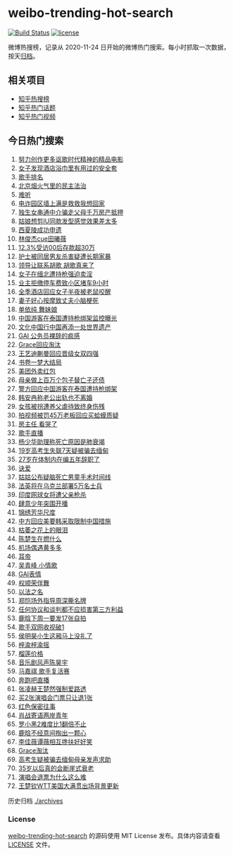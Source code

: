 # weibo-trending-hot-search

[![Build Status](https://github.com/justjavac/weibo-trending-hot-search/workflows/ci/badge.svg?branch=master)](https://github.com/justjavac/weibo-trending-hot-search/actions)
[![license](https://img.shields.io/github/license/justjavac/weibo-trending-hot-search)](https://github.com/justjavac/weibo-trending-hot-search/blob/master/LICENSE)

微博热搜榜，记录从 2020-11-24 日开始的微博热门搜索。每小时抓取一次数据，按天[归档](./archives)。

## 相关项目

- [知乎热搜榜](https://github.com/justjavac/zhihu-trending-top-search)
- [知乎热门话题](https://github.com/justjavac/zhihu-trending-hot-questions)
- [知乎热门视频](https://github.com/justjavac/zhihu-trending-hot-video)

## 今日热门搜索

<!-- BEGIN -->
<!-- 最后更新时间 Sat Jul 12 2025 04:25:00 GMT+0800 (China Standard Time) -->

1. [努力创作更多讴歌时代精神的精品电影](https://s.weibo.com//weibo?q=%23%E5%8A%AA%E5%8A%9B%E5%88%9B%E4%BD%9C%E6%9B%B4%E5%A4%9A%E8%AE%B4%E6%AD%8C%E6%97%B6%E4%BB%A3%E7%B2%BE%E7%A5%9E%E7%9A%84%E7%B2%BE%E5%93%81%E7%94%B5%E5%BD%B1%23&Refer=new_time)
1. [女子发现酒店浴巾里有用过的安全套](https://s.weibo.com//weibo?q=%23%E5%A5%B3%E5%AD%90%E5%8F%91%E7%8E%B0%E9%85%92%E5%BA%97%E6%B5%B4%E5%B7%BE%E9%87%8C%E6%9C%89%E7%94%A8%E8%BF%87%E7%9A%84%E5%AE%89%E5%85%A8%E5%A5%97%23&t=31&band_rank=4&Refer=top)
1. [歌手排名](https://s.weibo.com//weibo?q=%E6%AD%8C%E6%89%8B%E6%8E%92%E5%90%8D&t=31&band_rank=1&Refer=top)
1. [北京烟火气里的民主法治](https://s.weibo.com//weibo?q=%23%E5%8C%97%E4%BA%AC%E7%83%9F%E7%81%AB%E6%B0%94%E9%87%8C%E7%9A%84%E6%B0%91%E4%B8%BB%E6%B3%95%E6%B2%BB%23&t=31&band_rank=3&Refer=top)
1. [难听](https://s.weibo.com//weibo?q=%E9%9A%BE%E5%90%AC&t=31&band_rank=13&Refer=top)
1. [电诈园区墙上满是救救我想回家](https://s.weibo.com//weibo?q=%23%E7%94%B5%E8%AF%88%E5%9B%AD%E5%8C%BA%E5%A2%99%E4%B8%8A%E6%BB%A1%E6%98%AF%E6%95%91%E6%95%91%E6%88%91%E6%83%B3%E5%9B%9E%E5%AE%B6%23&t=31&band_rank=6&Refer=top)
1. [独生女串通中介骗走父母千万房产抵押](https://s.weibo.com//weibo?q=%23%E7%8B%AC%E7%94%9F%E5%A5%B3%E4%B8%B2%E9%80%9A%E4%B8%AD%E4%BB%8B%E9%AA%97%E8%B5%B0%E7%88%B6%E6%AF%8D%E5%8D%83%E4%B8%87%E6%88%BF%E4%BA%A7%E6%8A%B5%E6%8A%BC%23&t=31&band_rank=47&Refer=top)
1. [姑娘想剪IU同款发型感觉效果差太多](https://s.weibo.com//weibo?q=%23%E5%A7%91%E5%A8%98%E6%83%B3%E5%89%AAIU%E5%90%8C%E6%AC%BE%E5%8F%91%E5%9E%8B%E6%84%9F%E8%A7%89%E6%95%88%E6%9E%9C%E5%B7%AE%E5%A4%AA%E5%A4%9A%23&t=31&band_rank=6&Refer=top)
1. [西夏陵成功申遗](https://s.weibo.com//weibo?q=%23%E8%A5%BF%E5%A4%8F%E9%99%B5%E6%88%90%E5%8A%9F%E7%94%B3%E9%81%97%23&t=31&band_rank=5&Refer=top)
1. [林俊杰cue田曦薇](https://s.weibo.com//weibo?q=%23%E6%9E%97%E4%BF%8A%E6%9D%B0cue%E7%94%B0%E6%9B%A6%E8%96%87%23&t=31&band_rank=2&Refer=top)
1. [12.3%受访00后存款超30万](https://s.weibo.com//weibo?q=%2312.3%25%E5%8F%97%E8%AE%BF00%E5%90%8E%E5%AD%98%E6%AC%BE%E8%B6%8530%E4%B8%87%23&t=31&band_rank=16&Refer=top)
1. [护士被同居男友杀害疑遭长期家暴](https://s.weibo.com//weibo?q=%23%E6%8A%A4%E5%A3%AB%E8%A2%AB%E5%90%8C%E5%B1%85%E7%94%B7%E5%8F%8B%E6%9D%80%E5%AE%B3%E7%96%91%E9%81%AD%E9%95%BF%E6%9C%9F%E5%AE%B6%E6%9A%B4%23&t=31&band_rank=9&Refer=top)
1. [领导让联系胡歌 胡歌真来了](https://s.weibo.com//weibo?q=%E9%A2%86%E5%AF%BC%E8%AE%A9%E8%81%94%E7%B3%BB%E8%83%A1%E6%AD%8C%20%E8%83%A1%E6%AD%8C%E7%9C%9F%E6%9D%A5%E4%BA%86&t=31&band_rank=22&Refer=top)
1. [女子在缅北遭持枪强迫卖淫](https://s.weibo.com//weibo?q=%23%E5%A5%B3%E5%AD%90%E5%9C%A8%E7%BC%85%E5%8C%97%E9%81%AD%E6%8C%81%E6%9E%AA%E5%BC%BA%E8%BF%AB%E5%8D%96%E6%B7%AB%23&t=31&band_rank=17&Refer=top)
1. [业主拒缴停车费致小区堵车9小时](https://s.weibo.com//weibo?q=%23%E4%B8%9A%E4%B8%BB%E6%8B%92%E7%BC%B4%E5%81%9C%E8%BD%A6%E8%B4%B9%E8%87%B4%E5%B0%8F%E5%8C%BA%E5%A0%B5%E8%BD%A69%E5%B0%8F%E6%97%B6%23&t=31&band_rank=26&Refer=top)
1. [全季酒店回应女子半夜被老鼠咬醒](https://s.weibo.com//weibo?q=%23%E5%85%A8%E5%AD%A3%E9%85%92%E5%BA%97%E5%9B%9E%E5%BA%94%E5%A5%B3%E5%AD%90%E5%8D%8A%E5%A4%9C%E8%A2%AB%E8%80%81%E9%BC%A0%E5%92%AC%E9%86%92%23&t=31&band_rank=10&Refer=top)
1. [妻子好心按摩致丈夫小脑梗死](https://s.weibo.com//weibo?q=%23%E5%A6%BB%E5%AD%90%E5%A5%BD%E5%BF%83%E6%8C%89%E6%91%A9%E8%87%B4%E4%B8%88%E5%A4%AB%E5%B0%8F%E8%84%91%E6%A2%97%E6%AD%BB%23&t=31&band_rank=18&Refer=top)
1. [单依纯 舞妹娘](https://s.weibo.com//weibo?q=%E5%8D%95%E4%BE%9D%E7%BA%AF%20%E8%88%9E%E5%A6%B9%E5%A8%98&t=31&band_rank=8&Refer=top)
1. [中国游客在泰国遭持枪绑架监控曝光](https://s.weibo.com//weibo?q=%23%E4%B8%AD%E5%9B%BD%E6%B8%B8%E5%AE%A2%E5%9C%A8%E6%B3%B0%E5%9B%BD%E9%81%AD%E6%8C%81%E6%9E%AA%E7%BB%91%E6%9E%B6%E7%9B%91%E6%8E%A7%E6%9B%9D%E5%85%89%23&t=31&band_rank=20&Refer=top)
1. [文化中国行中国再添一处世界遗产](https://s.weibo.com//weibo?q=%23%E6%96%87%E5%8C%96%E4%B8%AD%E5%9B%BD%E8%A1%8C%E4%B8%AD%E5%9B%BD%E5%86%8D%E6%B7%BB%E4%B8%80%E5%A4%84%E4%B8%96%E7%95%8C%E9%81%97%E4%BA%A7%23&t=31&band_rank=14&Refer=top)
1. [GAI 公务员裸辞的疯感](https://s.weibo.com//weibo?q=GAI%20%E5%85%AC%E5%8A%A1%E5%91%98%E8%A3%B8%E8%BE%9E%E7%9A%84%E7%96%AF%E6%84%9F&t=31&band_rank=7&Refer=top)
1. [Grace回应淘汰](https://s.weibo.com//weibo?q=%23Grace%E5%9B%9E%E5%BA%94%E6%B7%98%E6%B1%B0%23&t=31&band_rank=33&Refer=top)
1. [王艺迪蒯曼回应晋级女双四强](https://s.weibo.com//weibo?q=%23%E7%8E%8B%E8%89%BA%E8%BF%AA%E8%92%AF%E6%9B%BC%E5%9B%9E%E5%BA%94%E6%99%8B%E7%BA%A7%E5%A5%B3%E5%8F%8C%E5%9B%9B%E5%BC%BA%23&t=31&band_rank=22&Refer=top)
1. [书卷一梦大结局](https://s.weibo.com//weibo?q=%23%E4%B9%A6%E5%8D%B7%E4%B8%80%E6%A2%A6%E5%A4%A7%E7%BB%93%E5%B1%80%23&t=31&band_rank=37&Refer=top)
1. [美团外卖红包](https://s.weibo.com//weibo?q=%E7%BE%8E%E5%9B%A2%E5%A4%96%E5%8D%96%E7%BA%A2%E5%8C%85&t=31&band_rank=12&Refer=top)
1. [母亲做上百万个包子替亡子还债](https://s.weibo.com//weibo?q=%23%E6%AF%8D%E4%BA%B2%E5%81%9A%E4%B8%8A%E7%99%BE%E4%B8%87%E4%B8%AA%E5%8C%85%E5%AD%90%E6%9B%BF%E4%BA%A1%E5%AD%90%E8%BF%98%E5%80%BA%23&t=31&band_rank=48&Refer=top)
1. [警方回应中国游客在泰国遭持枪绑架](https://s.weibo.com//weibo?q=%23%E8%AD%A6%E6%96%B9%E5%9B%9E%E5%BA%94%E4%B8%AD%E5%9B%BD%E6%B8%B8%E5%AE%A2%E5%9C%A8%E6%B3%B0%E5%9B%BD%E9%81%AD%E6%8C%81%E6%9E%AA%E7%BB%91%E6%9E%B6%23&t=31&band_rank=26&Refer=top)
1. [韩安冉称老公出轨也不离婚](https://s.weibo.com//weibo?q=%23%E9%9F%A9%E5%AE%89%E5%86%89%E7%A7%B0%E8%80%81%E5%85%AC%E5%87%BA%E8%BD%A8%E4%B9%9F%E4%B8%8D%E7%A6%BB%E5%A9%9A%23&t=31&band_rank=27&Refer=top)
1. [女孩被拐遭养父虐待致终身伤残](https://s.weibo.com//weibo?q=%23%E5%A5%B3%E5%AD%A9%E8%A2%AB%E6%8B%90%E9%81%AD%E5%85%BB%E7%88%B6%E8%99%90%E5%BE%85%E8%87%B4%E7%BB%88%E8%BA%AB%E4%BC%A4%E6%AE%8B%23&t=31&band_rank=24&Refer=top)
1. [拍视频被罚45万老板回应买蛤蟆质疑](https://s.weibo.com//weibo?q=%23%E6%8B%8D%E8%A7%86%E9%A2%91%E8%A2%AB%E7%BD%9A45%E4%B8%87%E8%80%81%E6%9D%BF%E5%9B%9E%E5%BA%94%E4%B9%B0%E8%9B%A4%E8%9F%86%E8%B4%A8%E7%96%91%23&t=31&band_rank=29&Refer=top)
1. [房主任 看哭了](https://s.weibo.com//weibo?q=%E6%88%BF%E4%B8%BB%E4%BB%BB%20%E7%9C%8B%E5%93%AD%E4%BA%86&t=31&band_rank=26&Refer=top)
1. [歌手直播](https://s.weibo.com//weibo?q=%E6%AD%8C%E6%89%8B%E7%9B%B4%E6%92%AD&t=31&band_rank=44&Refer=top)
1. [杨少华助理称死亡原因是肺衰竭](https://s.weibo.com//weibo?q=%23%E6%9D%A8%E5%B0%91%E5%8D%8E%E5%8A%A9%E7%90%86%E7%A7%B0%E6%AD%BB%E4%BA%A1%E5%8E%9F%E5%9B%A0%E6%98%AF%E8%82%BA%E8%A1%B0%E7%AB%AD%23&t=31&band_rank=41&Refer=top)
1. [19岁高考生失联7天疑被骗去缅甸](https://s.weibo.com//weibo?q=%2319%E5%B2%81%E9%AB%98%E8%80%83%E7%94%9F%E5%A4%B1%E8%81%947%E5%A4%A9%E7%96%91%E8%A2%AB%E9%AA%97%E5%8E%BB%E7%BC%85%E7%94%B8%23&t=31&band_rank=40&Refer=top)
1. [27岁在体制内在编五年辞职了](https://s.weibo.com//weibo?q=27%E5%B2%81%E5%9C%A8%E4%BD%93%E5%88%B6%E5%86%85%E5%9C%A8%E7%BC%96%E4%BA%94%E5%B9%B4%E8%BE%9E%E8%81%8C%E4%BA%86&t=31&band_rank=25&Refer=top)
1. [诀爱](https://s.weibo.com//weibo?q=%E8%AF%80%E7%88%B1&t=31&band_rank=23&Refer=top)
1. [姑姑公布疑脑死亡男童手术时间线](https://s.weibo.com//weibo?q=%23%E5%A7%91%E5%A7%91%E5%85%AC%E5%B8%83%E7%96%91%E8%84%91%E6%AD%BB%E4%BA%A1%E7%94%B7%E7%AB%A5%E6%89%8B%E6%9C%AF%E6%97%B6%E9%97%B4%E7%BA%BF%23&t=31&band_rank=45&Refer=top)
1. [法英将在乌克兰部署5万名士兵](https://s.weibo.com//weibo?q=%23%E6%B3%95%E8%8B%B1%E5%B0%86%E5%9C%A8%E4%B9%8C%E5%85%8B%E5%85%B0%E9%83%A8%E7%BD%B25%E4%B8%87%E5%90%8D%E5%A3%AB%E5%85%B5%23&t=31&band_rank=37&Refer=top)
1. [印度网球女将遭父亲枪杀](https://s.weibo.com//weibo?q=%23%E5%8D%B0%E5%BA%A6%E7%BD%91%E7%90%83%E5%A5%B3%E5%B0%86%E9%81%AD%E7%88%B6%E4%BA%B2%E6%9E%AA%E6%9D%80%23&t=31&band_rank=35&Refer=top)
1. [肆意少年突围开播](https://s.weibo.com//weibo?q=%23%E8%82%86%E6%84%8F%E5%B0%91%E5%B9%B4%E7%AA%81%E5%9B%B4%E5%BC%80%E6%92%AD%23&t=31&band_rank=39&Refer=top)
1. [锦绣芳华尺度](https://s.weibo.com//weibo?q=%23%E9%94%A6%E7%BB%A3%E8%8A%B3%E5%8D%8E%E5%B0%BA%E5%BA%A6%23&t=31&band_rank=34&Refer=top)
1. [中方回应美要韩采取限制中国措施](https://s.weibo.com//weibo?q=%23%E4%B8%AD%E6%96%B9%E5%9B%9E%E5%BA%94%E7%BE%8E%E8%A6%81%E9%9F%A9%E9%87%87%E5%8F%96%E9%99%90%E5%88%B6%E4%B8%AD%E5%9B%BD%E6%8E%AA%E6%96%BD%23&t=31&band_rank=20&Refer=top)
1. [枯萎之花上的眼泪](https://s.weibo.com//weibo?q=%E6%9E%AF%E8%90%8E%E4%B9%8B%E8%8A%B1%E4%B8%8A%E7%9A%84%E7%9C%BC%E6%B3%AA&t=31&band_rank=47&Refer=top)
1. [陈楚生在燃什么](https://s.weibo.com//weibo?q=%E9%99%88%E6%A5%9A%E7%94%9F%E5%9C%A8%E7%87%83%E4%BB%80%E4%B9%88&t=31&band_rank=11&Refer=top)
1. [机场偶遇黄多多](https://s.weibo.com//weibo?q=%23%E6%9C%BA%E5%9C%BA%E5%81%B6%E9%81%87%E9%BB%84%E5%A4%9A%E5%A4%9A%23&t=31&band_rank=41&Refer=top)
1. [耳帝](https://s.weibo.com//weibo?q=%E8%80%B3%E5%B8%9D&t=31&band_rank=31&Refer=top)
1. [吴青峰 小情歌](https://s.weibo.com//weibo?q=%E5%90%B4%E9%9D%92%E5%B3%B0%20%E5%B0%8F%E6%83%85%E6%AD%8C&t=31&band_rank=32&Refer=top)
1. [GAI表情](https://s.weibo.com//weibo?q=GAI%E8%A1%A8%E6%83%85&t=31&band_rank=15&Refer=top)
1. [权顺荣伴舞](https://s.weibo.com//weibo?q=%E6%9D%83%E9%A1%BA%E8%8D%A3%E4%BC%B4%E8%88%9E&t=31&band_rank=21&Refer=top)
1. [以法之名](https://s.weibo.com//weibo?q=%E4%BB%A5%E6%B3%95%E4%B9%8B%E5%90%8D&t=31&band_rank=49&Refer=top)
1. [郑恺场外指导周深撕名牌](https://s.weibo.com//weibo?q=%E9%83%91%E6%81%BA%E5%9C%BA%E5%A4%96%E6%8C%87%E5%AF%BC%E5%91%A8%E6%B7%B1%E6%92%95%E5%90%8D%E7%89%8C&t=31&band_rank=50&Refer=top)
1. [任何协议和谈判都不应损害第三方利益](https://s.weibo.com//weibo?q=%23%E4%BB%BB%E4%BD%95%E5%8D%8F%E8%AE%AE%E5%92%8C%E8%B0%88%E5%88%A4%E9%83%BD%E4%B8%8D%E5%BA%94%E6%8D%9F%E5%AE%B3%E7%AC%AC%E4%B8%89%E6%96%B9%E5%88%A9%E7%9B%8A%23&t=31&band_rank=19&Refer=top)
1. [鹿晗下周一要发17张自拍](https://s.weibo.com//weibo?q=%23%E9%B9%BF%E6%99%97%E4%B8%8B%E5%91%A8%E4%B8%80%E8%A6%81%E5%8F%9117%E5%BC%A0%E8%87%AA%E6%8B%8D%23&t=31&band_rank=42&Refer=top)
1. [歌手双网收视破1](https://s.weibo.com//weibo?q=%23%E6%AD%8C%E6%89%8B%E5%8F%8C%E7%BD%91%E6%94%B6%E8%A7%86%E7%A0%B41%23&t=31&band_rank=46&Refer=top)
1. [侯明昊小生这厢马上没礼了](https://s.weibo.com//weibo?q=%E4%BE%AF%E6%98%8E%E6%98%8A%E5%B0%8F%E7%94%9F%E8%BF%99%E5%8E%A2%E9%A9%AC%E4%B8%8A%E6%B2%A1%E7%A4%BC%E4%BA%86&t=31&band_rank=37&Refer=top)
1. [梓渝梓渝摇](https://s.weibo.com//weibo?q=%23%E6%A2%93%E6%B8%9D%E6%A2%93%E6%B8%9D%E6%91%87%23&t=31&band_rank=49&Refer=top)
1. [榴莲价格](https://s.weibo.com//weibo?q=%E6%A6%B4%E8%8E%B2%E4%BB%B7%E6%A0%BC&t=31&band_rank=30&Refer=top)
1. [音乐剧风声陈昊宇](https://s.weibo.com//weibo?q=%23%E9%9F%B3%E4%B9%90%E5%89%A7%E9%A3%8E%E5%A3%B0%E9%99%88%E6%98%8A%E5%AE%87%23&t=31&band_rank=45&Refer=top)
1. [马嘉祺 歌手复活赛](https://s.weibo.com//weibo?q=%E9%A9%AC%E5%98%89%E7%A5%BA%20%E6%AD%8C%E6%89%8B%E5%A4%8D%E6%B4%BB%E8%B5%9B&t=31&band_rank=44&Refer=top)
1. [奔跑吧直播](https://s.weibo.com//weibo?q=%E5%A5%94%E8%B7%91%E5%90%A7%E7%9B%B4%E6%92%AD&t=31&band_rank=43&Refer=top)
1. [张凌赫王楚然强制爱路透](https://s.weibo.com//weibo?q=%23%E5%BC%A0%E5%87%8C%E8%B5%AB%E7%8E%8B%E6%A5%9A%E7%84%B6%E5%BC%BA%E5%88%B6%E7%88%B1%E8%B7%AF%E9%80%8F%23&t=31&band_rank=40&Refer=top)
1. [买2张演唱会门票只让退1张](https://s.weibo.com//weibo?q=%23%E4%B9%B02%E5%BC%A0%E6%BC%94%E5%94%B1%E4%BC%9A%E9%97%A8%E7%A5%A8%E5%8F%AA%E8%AE%A9%E9%80%801%E5%BC%A0%23&t=31&band_rank=42&Refer=top)
1. [红色保密往事](https://s.weibo.com//weibo?q=%23%E7%BA%A2%E8%89%B2%E4%BF%9D%E5%AF%86%E5%BE%80%E4%BA%8B%23&t=31&band_rank=45&Refer=top)
1. [肖战寄语两岸青年](https://s.weibo.com//weibo?q=%23%E8%82%96%E6%88%98%E5%AF%84%E8%AF%AD%E4%B8%A4%E5%B2%B8%E9%9D%92%E5%B9%B4%23&t=31&band_rank=24&Refer=top)
1. [罗小黑2难度比1翻倍不止](https://s.weibo.com//weibo?q=%E7%BD%97%E5%B0%8F%E9%BB%912%E9%9A%BE%E5%BA%A6%E6%AF%941%E7%BF%BB%E5%80%8D%E4%B8%8D%E6%AD%A2&t=31&band_rank=19&Refer=top)
1. [鹿晗不经意间掏出一颗心](https://s.weibo.com//weibo?q=%E9%B9%BF%E6%99%97%E4%B8%8D%E7%BB%8F%E6%84%8F%E9%97%B4%E6%8E%8F%E5%87%BA%E4%B8%80%E9%A2%97%E5%BF%83&t=31&band_rank=28&Refer=top)
1. [李佳薇谭薇相互搀扶好好笑](https://s.weibo.com//weibo?q=%E6%9D%8E%E4%BD%B3%E8%96%87%E8%B0%AD%E8%96%87%E7%9B%B8%E4%BA%92%E6%90%80%E6%89%B6%E5%A5%BD%E5%A5%BD%E7%AC%91&t=31&band_rank=36&Refer=top)
1. [Grace淘汰](https://s.weibo.com//weibo?q=%23Grace%E6%B7%98%E6%B1%B0%23&t=31&band_rank=38&Refer=top)
1. [高考生疑被骗去缅甸母亲发声求助](https://s.weibo.com//weibo?q=%23%E9%AB%98%E8%80%83%E7%94%9F%E7%96%91%E8%A2%AB%E9%AA%97%E5%8E%BB%E7%BC%85%E7%94%B8%E6%AF%8D%E4%BA%B2%E5%8F%91%E5%A3%B0%E6%B1%82%E5%8A%A9%23&t=31&band_rank=39&Refer=top)
1. [35岁以后真的会断崖式衰老](https://s.weibo.com//weibo?q=35%E5%B2%81%E4%BB%A5%E5%90%8E%E7%9C%9F%E7%9A%84%E4%BC%9A%E6%96%AD%E5%B4%96%E5%BC%8F%E8%A1%B0%E8%80%81&t=31&band_rank=46&Refer=top)
1. [演唱会退票为什么这么难](https://s.weibo.com//weibo?q=%23%E6%BC%94%E5%94%B1%E4%BC%9A%E9%80%80%E7%A5%A8%E4%B8%BA%E4%BB%80%E4%B9%88%E8%BF%99%E4%B9%88%E9%9A%BE%23&t=31&band_rank=49&Refer=top)
1. [王楚钦WTT美国大满贯出场背景更新](https://s.weibo.com//weibo?q=%23%E7%8E%8B%E6%A5%9A%E9%92%A6WTT%E7%BE%8E%E5%9B%BD%E5%A4%A7%E6%BB%A1%E8%B4%AF%E5%87%BA%E5%9C%BA%E8%83%8C%E6%99%AF%E6%9B%B4%E6%96%B0%23&t=31&band_rank=50&Refer=top)

<!-- END -->

历史归档 [./archives](./archives)

### License

[weibo-trending-hot-search](https://github.com/justjavac/weibo-trending-hot-search) 的源码使用 MIT License
发布。具体内容请查看 [LICENSE](./LICENSE) 文件。
